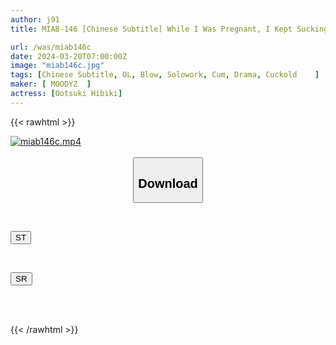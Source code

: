 ```yaml
---
author: j91
title: MIAB-146 [Chinese Subtitle] While I Was Pregnant, I Kept Sucking And Swallowing The Dick Of My Ex-boyfriend (a Major Business Partner), Whom I Hated, For The Sake Of My Beloved Husband... Hibiki Otsuki

url: /was/miab146c
date: 2024-03-20T07:00:00Z
image: "miab146c.jpg"
tags: [Chinese Subtitle, OL, Blow, Solowork, Cum, Drama, Cuckold	]
maker: [ MOODYZ  ]
actress: [Ootsuki Hibiki]
---
```



{{< rawhtml >}}

<div class="video" data-videoid="mL11Q9MJk7fbo0Y">
    <a href="javascript:;">
        <img src="/was/miab146c/miab146c.jpg" width="WIDTH" height="HEIGHT" alt="miab146c.mp4" loading="lazy">
    </a>
</div>

<script type="text/javascript" src="https://j91.asia/asset/on-demand-st.js"></script>

<br>
  <link rel="stylesheet" href="https://j91.asia/asset/bs5.css">
  
  <center>
  <button class="btn btn-primary" type="button" data-bs-toggle="collapse" data-bs-target=".multi-collapse" aria-expanded="false" aria-controls="multiCollapseExample1 multiCollapseExample2"><h2>Download</h2></button></center>
</p>
<div class="row">
  <div class="col">
    <div class="collapse multi-collapse" id="multiCollapseExample1">
      <div class="card card-body">
	      	      <br>
<div class="buttons">  
<p><a href="https://streamtape.to/v/mL11Q9MJk7fbo0Y" target="_blank"><button class="btn-hover color-3"><i class="fa fa-download"></i> ST</button></a></p></div>
    </div>
  </div>
</div>
  <div class="col">
    <div class="collapse multi-collapse" id="multiCollapseExample2">
      <div class="card card-body">
	      <br>
<div class="buttons">
<p><a href="https://rubystm.com/awenozp73mx4" target="_blank"><button class="btn-hover color-9"><i class="fa fa-download"></i> SR</button></a></p></div>
<br><br>
      </div>
    </div>
  </div>
</div>

{{< /rawhtml >}}